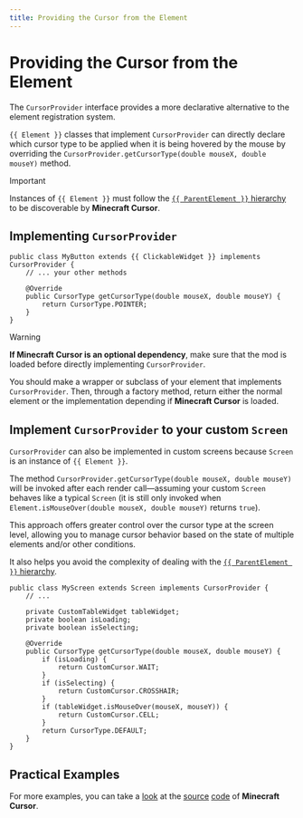 ```yaml
---
title: Providing the Cursor from the Element
---
```

# Providing the Cursor from the Element

The <code>CursorProvider</code> interface provides a more declarative alternative to the element registration system. 

 `{{ Element }}` classes that implement `CursorProvider` can directly declare which cursor type to be applied when it is being hovered by the mouse by overriding the <code>CursorProvider.getCursorType(double mouseX, double mouseY)</code> method.

> [!IMPORTANT]
> Instances of `{{ Element }}` must follow the [`{{ ParentElement }}` hierarchy](introduction#the-parentelement-hierarchy) to be discoverable by **Minecraft Cursor**.

## Implementing `CursorProvider`
```java-vue:line-numbers [MyButton.java]
public class MyButton extends {{ ClickableWidget }} implements CursorProvider {
    // ... your other methods

    @Override
    public CursorType getCursorType(double mouseX, double mouseY) {
        return CursorType.POINTER;
    }
}
```
> [!WARNING]
> **If Minecraft Cursor is an optional dependency**, make sure that the mod is loaded before directly implementing `CursorProvider`. 
> 
> You should make a wrapper or subclass of your element that implements `CursorProvider`. Then, through a factory method, return either the normal element or the implementation depending if **Minecraft Cursor** is loaded.

## Implement `CursorProvider` to your custom `Screen`
`CursorProvider` can also be implemented in custom screens because `Screen` is an instance of `{{ Element }}`. 

The method `CursorProvider.getCursorType(double mouseX, double mouseY)` will be invoked after each render call—assuming your custom `Screen` behaves like a typical `Screen` (it is still only invoked when `Element.isMouseOver(double mouseX, double mouseY)` returns `true`).

This approach offers greater control over the cursor type at the screen level, allowing you to manage cursor behavior based on the state of multiple elements and/or other conditions. 

It also helps you avoid the complexity of dealing with the [`{{ ParentElement }}` hierarchy](../resource-pack/getting-started.md).
```java:line-numbers [MyScreen.java]
public class MyScreen extends Screen implements CursorProvider {
    // ...

    private CustomTableWidget tableWidget;
    private boolean isLoading;
    private boolean isSelecting;

    @Override
    public CursorType getCursorType(double mouseX, double mouseY) {
        if (isLoading) {
            return CustomCursor.WAIT; 
        }
        if (isSelecting) {
            return CustomCursor.CROSSHAIR;
        }
        if (tableWidget.isMouseOver(mouseX, mouseY)) {
            return CustomCursor.CELL;
        }
        return CursorType.DEFAULT;
    }
}
```

## Practical Examples

For more examples, you can take a [look](https://github.com/fishstiz/minecraft-cursor/blob/mc/1.21.4/common/src/main/java/io/github/fishstiz/minecraftcursor/gui/widget/SelectedCursorHotspotWidget.java#L120) at the [source](https://github.com/fishstiz/minecraft-cursor/blob/mc/1.21.4/common/src/main/java/io/github/fishstiz/minecraftcursor/gui/widget/SelectedCursorTestWidget.java#L57) [code](https://github.com/fishstiz/minecraft-cursor/blob/mc/1.21.4/common/src/main/java/io/github/fishstiz/minecraftcursor/gui/screen/MoreOptionsScreen.java#L108) of **Minecraft Cursor**.

<script setup lang="ts">
import useMappings from '../composables/useMappings';

const { Element, ParentElement, ClickableWidget } = useMappings()
</script>
